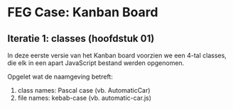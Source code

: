 # FEG Case: Kanban Board

## Iteratie 1: classes (hoofdstuk 01)
In deze eerste versie van het Kanban board voorzien we een 4-tal classes, die elk in een apart JavaScript bestand werden opgenomen.

Opgelet wat de naamgeving betreft:
1. class names: Pascal case (vb. AutomaticCar)
2. file names: kebab-case (vb. automatic-car.js)